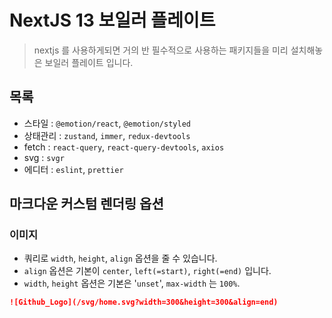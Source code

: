 # NextJS 13 보일러 플레이트

> nextjs 를 사용하게되면 거의 반 필수적으로 사용하는 패키지들을 미리 설치해놓은 보일러 플레이트 입니다.

## 목록

- 스타일 : `@emotion/react`, `@emotion/styled`
- 상태관리 : `zustand`, `immer`, `redux-devtools`
- fetch : `react-query`, `react-query-devtools`, `axios`
- svg : `svgr`
- 에디터 : `eslint`, `prettier`

## 마크다운 커스텀 렌더링 옵션

### 이미지

- 쿼리로 `width`, `height`, `align` 옵션을 줄 수 있습니다.
- `align` 옵션은 기본이 `center`, `left(=start)`, `right(=end)` 입니다.
- `width`, `height` 옵션은 기본은 '`unset`', `max-width` 는 `100%`.

```md
![Github_Logo](/svg/home.svg?width=300&height=300&align=end)
```
